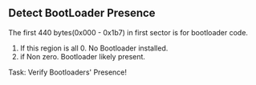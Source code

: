 ## Detect BootLoader Presence

The first 440 bytes(0x000 - 0x1b7) in first sector is for bootloader code.
1. If this region is all 0. No Bootloader installed.
2. if Non zero. Bootloader likely present.

Task: Verify Bootloaders' Presence!

